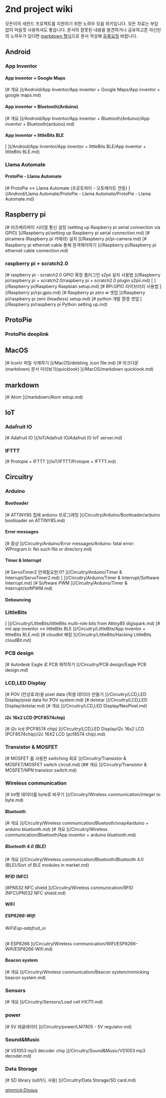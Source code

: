 # 2nd project wiki 
모든이의 세컨드 프로젝트를 지원하기 위한 노하우 모음 위키입니다. 
 모든 자료는 부담 없이 마음껏 사용하셔도 좋습니다. 
 문서의 잘못된 내용을 발견하거나 공유하고픈 자신만의 노하우가 있다면 [markdown 형식](https://gist.github.com/ihoneymon/652be052a0727ad59601)으로 문서 작성해 [등록요청](https://github.com/2ndproj/wiki/issues/new) 바랍니다.
## Android
### App Inventor
#### App inventor + Google Maps
[# 개요
](/Android/App Inventor/App inventor + Google Maps/App inventor + google maps.md)
#### App inventor + Bluetooth(Arduino)
[# 개요
](/Android/App Inventor/App inventor + Bluetooth(Arduino)/App inventor + Bluetooth(arduino).md)
#### App inventor + littleBits BLE
[
](/Android/App Inventor/App inventor + littleBits BLE/App inventor + littleBits BLE.md)
### Llama Automate
#### ProtoPie - Llama Automate
[# ProtoPie &lt;-&gt; Llama Automate (프로토파이 - 오토메이트 연동)
](/Android/Llama Automate/ProtoPie - Llama Automate/ProtoPie - Llama Automate.md)
## Raspberry pi
[# 라즈베리파이 시리얼 통신  설정 (setting up Raspberry pi serial connection via GPIO)
](/Raspberry pi/setting up Raspberry pi serial connection.md)
[# picamera (Raspberry pi 카메라) 설치
](/Raspberry pi/pi-camera.md)
[# Raspberry pi ethernet cable 통해 원격제어하기
](/Raspberry pi/Raspberry pi ethernet cable connection.md)
### raspberry pi + scratch2.0
[# raspberry pi - scratch2.0 GPIO 확장 플러그인 s2pii 설치 사용법
](/Raspberry pi/raspberry pi + scratch2.0/raspberry pi + scratch2.0  plugin s2pii.md)
[
](/Raspberry pi/Raspberry Raspbian setup.md)
[# RPi.GPIO 라이브러리 사용법
](/Raspberry pi/rpi.gpio.md)
[# Raspberry pi zero w 셋업
](/Raspberry pi/raspberry pi zero (headless) setup.md)
[# python 개발 환경 셋업
](/Raspberry pi/raspberry pi Python setting up.md)
## ProtoPie
### ProtoPie deeplink
## MacOS
[# Icon\r 파일 삭제하기
](/MacOS/deleting .Icon file.md)
[# 마크다운(markdown) 문서 미리보기(quicklook)
](/MacOS/markdown quicklook.md)
## markdown
[# Atom
](/markdown/Atom setup.md)
## IoT
### Adafruit IO
[# Adafruit IO
](/IoT/Adafruit IO/Adafruit IO IoT server.md)
### IFTTT
[# Protopie + IFTTT
](/IoT/IFTTT/Protopie + IFTTT.md)
## Circuitry
### Arduino
#### Bootloader
[# ATTINY85 칩에 arduino 프로그래밍
](/Circuitry/Arduino/Bootloader/arduino bootloader on ATTINY85.md)
#### Error messages
[# 증상
](/Circuitry/Arduino/Error messages/Arduino: fatal error: WProgram.h: No such file or directory.md)
#### Timer & Interrupt
[# ServoTimer2 언제필요한가?
](/Circuitry/Arduino/Timer & Interrupt/ServoTimer2.md)
[
](/Circuitry/Arduino/Timer & Interrupt/Software Interrupt.md)
[# Software PWM
](/Circuitry/Arduino/Timer & Interrupt/softPWM.md)
#### Debouncing
[
](/Circuitry/Arduino/Debouncing/debouncing.md)
### LittleBits
[
](/Circuitry/LittleBits/littleBits multi-role bits from  Attiny85 digispark.md)
[# mit app inventor &lt;-&gt; littleBits BLE
](/Circuitry/LittleBits/App inventor + littleBits BLE.md)
[# cloudbit 해킹
](/Circuitry/LittleBits/Hacking LittleBits cloudBit.md)
### PCB design
[# Autodesk Eagle 로 PCB 제작하기
](/Circuitry/PCB design/Eagle PCB design.md)
### LCD,LED Display
[# POV (잔상효과)용 pixel data (픽셀 데이타) 만들기
](/Circuitry/LCD,LED Display/pixel data for POV system.md)
[# dotstar
](/Circuitry/LCD,LED Display/dotstar.md)
[# 개요
](/Circuitry/LCD,LED Display/NeoPixel.md)
#### i2c 16x2 LCD (PCF8574chip)
[# i2c lcd (PCF8574 chip)
](/Circuitry/LCD,LED Display/i2c 16x2 LCD (PCF8574chip)/i2c 16X2 LCD (pcf8574 chip).md)
### Transistor & MOSFET
[# MOSFET 를 사용한 switching 회로
](/Circuitry/Transistor & MOSFET/MOSFET switch circuit.md)
[## 개요
](/Circuitry/Transistor & MOSFET/NPN transisor switch.md)
### Wireless communication
[# Int형 데이터를 byte로 바꾸기
](/Circuitry/Wireless communication/integer to byte.md)
#### Bluetooth
[# 개요
](/Circuitry/Wireless communication/Bluetooth/snap4arduino + arduino bluetooth.md)
[# 개요
](/Circuitry/Wireless communication/Bluetooth/App inventor + arduino bluetooth.md)
##### Bluetooth 4.0 (BLE)
[# 개요
](/Circuitry/Wireless communication/Bluetooth/Bluetooth 4.0 (BLE)/Sort of BLE modules in market.md)
#### RFID (NFC)
[#PN532 NFC shield
](/Circuitry/Wireless communication/RFID (NFC)/PN532 NFC shield.md)
#### WIFI
##### ESP8266-Wifi
###### WiFiEsp-adafruit_io
[# ESP8266
](/Circuitry/Wireless communication/WIFI/ESP8266-Wifi/ESP8266-Wifi.md)
#### Beacon system
[# 개요
](/Circuitry/Wireless communication/Beacon system/mimicking beacon system.md)
### Sensors
[# 개요
](/Circuitry/Sensors/Load cell HX711.md)
### power
[# 5V 레귤레이터
](/Circuitry/power/LM7805 - 5V regulator.md)
### Sound&Music
[# VS1053 mp3 decoder chip
](/Circuitry/Sound&Music/VS1053 mp3 decoder.md)
### Data Storage
[# SD library (sd카드 사용)
](/Circuitry/Data Storage/SD card.md)

[gimmick:Disqus](2ndproj)
